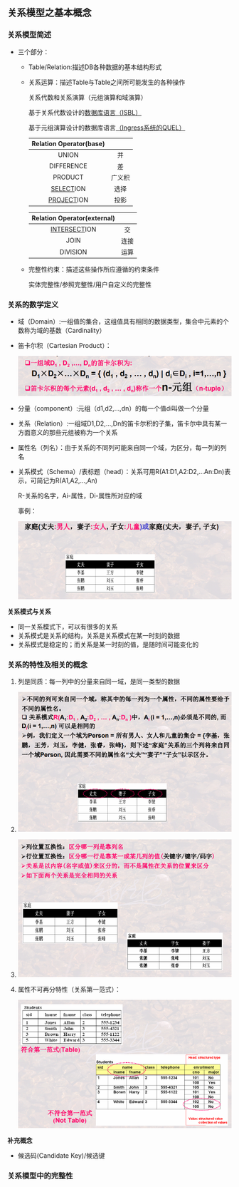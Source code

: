 ## 关系模型之基本概念

### 关系模型简述

+ 三个部分：

  + Table/Relation:描述DB各种数据的基本结构形式

    

  + 关系运算：描述Table与Table之间所可能发生的各种操作

    关系代数和关系演算（元组演算和域演算）

    基于关系代数设计的[数据库语言（ISBL）](https://en.wikipedia.org/wiki/ISBL)

    基于元组演算设计的数据库语言[（Ingress系统的QUEL）](https://en.wikipedia.org/wiki/QUEL_query_languages)

    | Relation Operator(base) |        |
    | :---------------------: | :----: |
    |          UNION          |   并   |
    |       DIFFERENCE        |   差   |
    |         PRODUCT         | 广义积 |
    |    <u>SELECT</u>ION     |  选择  |
    |    <u>PROJECT</u>ION    |  投影  |

    | Relation Operator(external) |      |
    | :-------------------------: | :--: |
    |     <u>INTERSECT</u>ION     |  交  |
    |            JOIN             | 连接 |
    |          DIVISION           | 运算 |

    

  + 完整性约束：描述这些操作所应遵循的约束条件

    实体完整性/参照完整性/用户自定义的完整性

    

### 关系的数学定义

+ 域（Domain）:一组值的集合，这组值具有相同的数据类型，集合中元素的个数称为域的基数（Cardinality）

+ 笛卡尔积（Cartesian Product）：

  ![image-20211113164907508](image-20211113164907508.png)

+ 分量（component）:元组（d1,d2,...,dn）的每一个值di叫做一个分量

+ 关系（Relation）:一组域D1,D2,...,Dn的笛卡尔积的子集，笛卡尔中具有某一方面意义的那些元组被称为一个关系

+ 属性名（列名）：由于关系的不同列可能来自同一个域，为区分，每一列的列名

+ 关系模式（Schema）/表标题（head）：关系可用R(A1:D1,A2:D2,...An:Dn)表示，可简记为R(A1,A2,...,An)

  R-关系的名字，Ai-属性，Di-属性所对应的域

  事例：

  ![image-20211113170049541](image-20211113170049541.png)

**关系模式与关系**

+ 同一关系模式下，可以有很多的关系
+ 关系模式是关系的结构，关系是关系模式在某一时刻的数据
+ 关系模式是稳定的；而关系是某一时刻的值，是随时间可能变化的



### 关系的特性及相关的概念

1. 列是同质：每一列中的分量来自同一域，是同一类型的数据
2. ![image-20211113170556561](image-20211113170556561.png)
3. ![image-20211113170623505](image-20211113170623505.png)

4. 属性不可再分特性（关系第一范式）：

   ![image-20211113170759461](image-20211113170759461.png)

**补充概念**

+ 候选码(Candidate Key)/候选键

### 关系模型中的完整性

